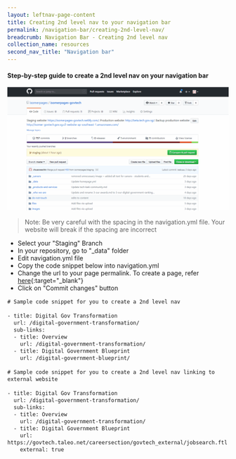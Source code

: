 ```yaml
---
layout: leftnav-page-content
title: Creating 2nd level nav to your navigation bar
permalink: /navigation-bar/creating-2nd-level-nav/
breadcrumb: Navigation Bar - Creating 2nd level nav
collection_name: resources
second_nav_title: "Navigation bar"
---
```

#### **Step-by-step guide to create a 2nd level nav on your navigation bar**
![Adding second level nav](/images/resources/adding-second-level-item-to-your-navigation-bar.gif)
> Note: Be very careful with the spacing in the navigation.yml file. Your website will break if the spacing are incorrect

* Select your "Staging" Branch
* In your repository, go to "_data" folder
* Edit navigation.yml file
* Copy the code snippet below into navigation.yml
* Change the url to your page permalink. To create a page, refer [here](/webpage/creating-a-new-left-nav-page/){:target="_blank"} 
* Click on "Commit changes" button

```
# Sample code snippet for you to create a 2nd level nav

- title: Digital Gov Transformation
  url: /digital-government-transformation/
  sub-links:
  - title: Overview
    url: /digital-government-transformation/
  - title: Digital Government Blueprint
    url: /digital-government-blueprint/
    
# Sample code snippet for you to create a 2nd level nav linking to external website
    
- title: Digital Gov Transformation
  url: /digital-government-transformation/
  sub-links:
  - title: Overview
    url: /digital-government-transformation/
  - title: Digital Government Blueprint
    url: https://govtech.taleo.net/careersection/govtech_external/jobsearch.ftl 
    external: true
```
